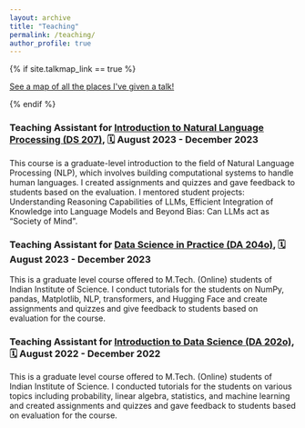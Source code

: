 ```yaml
---
layout: archive
title: "Teaching"
permalink: /teaching/
author_profile: true
---
```


{% if site.talkmap_link == true %}

<p style="text-decoration:underline;"><a href="/teaching.md">See a map of all the places I've given a talk!</a></p>

{% endif %}
### Teaching Assistant for [Introduction to Natural Language Processing (DS 207)](https://danishpruthi.com/teaching/ds-jan-2024/), 🗓️ August 2023 - December 2023
This course is a graduate-level introduction to the field of Natural Language Processing (NLP), which involves building computational systems to handle human languages. I created assignments and quizzes and gave feedback to students based on the evaluation. I mentored student projects: Understanding Reasoning Capabilities of LLMs, Efficient Integration of Knowledge into Language Models and Beyond Bias: Can LLMs act as “Society of Mind".


### Teaching Assistant for [Data Science in Practice (DA 204o)](https://iken.iisc.ac.in/mtech-online/SOI_Aug_2023.pdf), 🗓️ August 2023 - December 2023
This is a graduate level course offered to M.Tech. (Online) students of Indian Institute of Science. I conduct tutorials for the students on NumPy, pandas, Matplotlib, NLP, transformers, and Hugging Face and create assignments and quizzes and give feedback to students based on evaluation for the course.

### Teaching Assistant for [Introduction to Data Science (DA 202o)](https://iken.iisc.ac.in/mtech-online/ds-da202A22.html), 🗓️ August 2022 - December 2022
This is a graduate level course offered to M.Tech. (Online) students of Indian Institute of Science. I conducted tutorials for the students on various topics including probability, linear algebra, statistics, and machine learning and created assignments and quizzes and gave feedback to students based on evaluation for the course.




